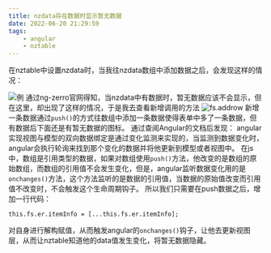 ```yaml
---
title: nzdata存在数据时显示暂无数据
date: 2022-06-20 21:29:59
tags: 
    - angular
    - nztable
---
```


在nztable中设置nzdata时，当我往nzdata数组中添加数据之后，会发现这样的情况：
<!--more-->
![例](https://index.attractiveboy.top/picture/22.6.20/20220620200439.png)
通过ng-zerro官网得知，当nzdata中有数据时，暂无数据应该不会显示，但在这里，却出现了这样的情况，于是我去查看新增调用的方法
![fs.addrow](https://index.attractiveboy.top/picture/22.6.20/20220620200439.png)
新增一条数据通过`push()`的方式往数组中添加一条数据使得表单中多了一条数据，但有数据后下面还是有暂无数据的图标。
通过查阅Angular的文档后发现：
angular实现视图与模型的双向数据绑定是通过变化监测来实现的，当监测到数据变化时，angular会执行轮询来找到那个变化的数据并将他更新到模型或者视图中。
在js中，数组是引用类型的数据，如果对数组使用`push()`方法，他改变的是数组的原始数组，而数组的引用值不会发生变化，但是，angular监听数据变化用的是`onchanges()`方法，这个方法监听的是数据的引用值，当数据的原始值改变而引用值不改变时，不会触发这个生命周期钩子。
所以我们只需要在push数据之后，增加一行代码：
```
this.fs.er.itemInfo = [...this.fs.er.itemInfo];
```
对自身进行解构赋值，从而触发angular的`onchanges()`钩子，让他去更新视图层，从而让nztable知道他的data值发生变化，将暂无数据隐藏。
